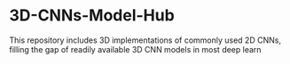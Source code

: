 # 3D-CNNs-Model-Hub

This repository includes 3D implementations of commonly used 2D CNNs, filling the gap of readily available 3D CNN models in most deep learn